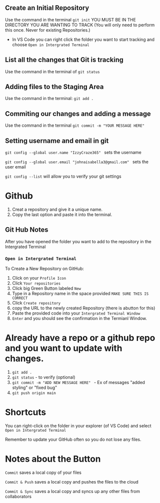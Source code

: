 ## Create an Initial Repository

Use the command in the terminal `git init` YOU MUST BE IN THE DIRECTORY YOU ARE WANTING TO TRACK (You will only need to perform this once.  Never for existing Repositories.)

- In VS Code you can right click the folder you want to start tracking and choose `Open in Intergrated Terminal`

## List all the changes that Git is tracking
Use the command in the terminal of `git status`

## Adding files to the Staging Area

Use the command in the terminal: `git add .`

## Commiting our changes and adding a message

Use the command in the terminal `git commit -m "YOUR MESSAGE HERE" `

## Setting username and email in git
`git config --global user.name "IzzyCraze365" ` sets the username

`git config --global user.email "johnaisabella3@gmail.com" ` sets the user email

`git config --list` will allow you to verify your git settings

# Github
1. Creat a repository and give it a unique name.
2. Copy the last option and paste it into the terminal.

## Git Hub Notes
After you have opened the folder you want to add to the repository in the Intergrated Terminal

### `Open in Intergrated Terminal`

To Create a New Repository on GitHub:
1. Click on your `Profile Icon`
2. Click `Your repositories`
3. Click big Green Button labeled `New`
4. Type in a Repository name in the space provided `MAKE SURE THIS IS CORRECT`
5. Click `Create repository`
6. copy the URL to the newly created Repository (there is abutton for this)
7. Paste the provided code into your `Intergrated Terminal Window`
8. `Enter` and you should see the confirmation in the Termianl Window.

# Already have a repo or a github repo and you want to update with changes.

1. `git add .`
2. `git status` - to verify (optional)
3. `git commit -m "ADD NEW MESSAGE HERE" ` - Ex of messages "added styling" or "fixed bug"
4. `git push origin main`

# Shortcuts

You can right-click on the folder in your explorer (of VS Code) and select `Open in Intergrated Terminal`

Remember to update your GitHub often so you do not lose any files.

# Notes about the Button
`Commit` saves a local copy of your files

`Commit & Push` saves a local copy and pushes the files to the cloud

`Commit & Sync` saves a local copy and syncs up any other files from collaborators